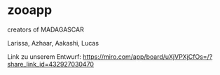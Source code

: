 # zooapp
creators of MADAGASCAR

Larissa, Azhaar, Aakashi, Lucas

Link zu unserem Entwurf: https://miro.com/app/board/uXjVPXjCfOs=/?share_link_id=432927030470
